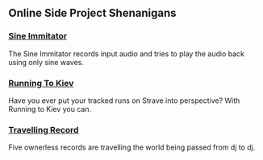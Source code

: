 ## Online Side Project Shenanigans


### [Sine Immitator](http://sinewave-fun.herokuapp.com/)
The Sine Immitator records input audio and tries to play the audio back using only sine waves. 

### [Running To Kiev](/pdf/sample_presentation.pdf)
Have you ever put your tracked runs on Strave into perspective? With Running to Kiev you can.

### [Travelling Record](http://travellingrecord.co/)
Five ownerless records are travelling the world being passed from dj to dj.  
